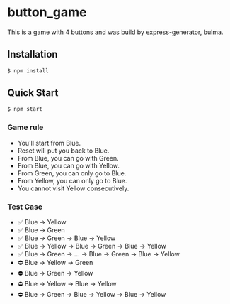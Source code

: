 # button_game
This is a game with 4 buttons and was build by express-generator, bulma.

## Installation

```bash
$ npm install
```
## Quick Start

```bash
$ npm start
```
### Game rule

- You'll start from Blue.
- Reset will put you back to Blue.
- From Blue, you can go with Green.
- From Blue, you can go with Yellow.
- From Green, you can only go to Blue.
- From Yellow, you can only go to Blue.
- You cannot visit Yellow consecutively.

### Test Case

- ✅ Blue → Yellow
- ✅ Blue → Green
- ✅ Blue → Green → Blue → Yellow
- ✅ Blue → Yellow → Blue → Green → Blue → Yellow
- ✅ Blue → Green → ... → Blue → Green → Blue → Yellow
- ⛔ Blue → Yellow → Green
- ⛔ Blue → Green → Yellow
- ⛔ Blue → Yellow → Blue → Yellow
- ⛔ Blue → Green → Blue → Yellow → Blue → Yellow
